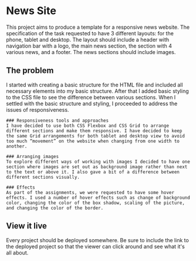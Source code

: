 # News Site

This project aims to produce a template for a responsive news website. The specification of the task requested to have 3 different layouts: for the phone, tablet and desktop. The layout should include a header with navigation bar with a logo, the main news section, the section with 4 various news, and a footer. The news sections should include images. 

## The problem

I started with creating a basic structure for the HTML file and included all necessary elements into my basic structure. After that I added basic styling to the CSS file to see the difference between various sections. When I settled with the basic structure and styling, I proceeded to address the issues of responsiveness.

    ### Responsiveness tools and approaches
    I have decided to use both CSS Flexbox and CSS Grid to arrange different sections and make them responsive. I have decided to keep the same Grid arrangements for both tablet and desktop view to avoid too much “movement” on the website when changing from one width to another.

    ### Arranging images
    To explore different ways of working with images I decided to have one section where images are set out as background image rather than next to the text or above it. I also gave a bit of a difference between different sections visually.

    ### Effects
    As part of the assignments, we were requested to have some hover effects. I used a number of hover effects such as change of background color, changing the color of the box shadow, scaling of the picture, and changing the color of the border.

## View it live
Every project should be deployed somewhere. Be sure to include the link to the deployed project so that the viewer can click around and see what it's all about.
